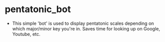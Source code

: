 # pentatonic_bot
  * This simple 'bot' is used to display pentatonic scales depending on which major/minor key you're in. Saves time for
    looking up on Google, Youtube, etc.
